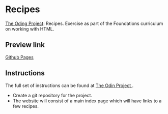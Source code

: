 # Recipes

[The Oding Project](https://www.theodinproject.com): Recipes.
Exercise as part of the Foundations curriculum on working with HTML.

## Preview link

[Github Pages](https://auliviet.github.io/the-odin-project/recipes/)

## Instructions

The full set of instructions can be found at [The Odin Project ](https://www.theodinproject.com/lessons/foundations-recipes).

- Create a git repository for the project.
- The website will consist of a main index page which will have links to a few recipes.
